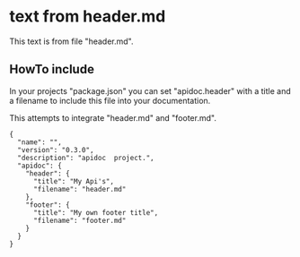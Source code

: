 #  text from header.md

This text is from file "header.md".

## <span id="api--for-a-submenu-entry">HowTo include</span>

In your projects "package.json" you can set "apidoc.header" with a title and a filename to include this file into your documentation.

This  attempts to integrate "header.md" and "footer.md".

    {
      "name": "",
      "version": "0.3.0",
      "description": "apidoc  project.",
      "apidoc": {
        "header": {
          "title": "My Api's",
          "filename": "header.md"
        },
        "footer": {
          "title": "My own footer title",
          "filename": "footer.md"
        }
      }
    }
